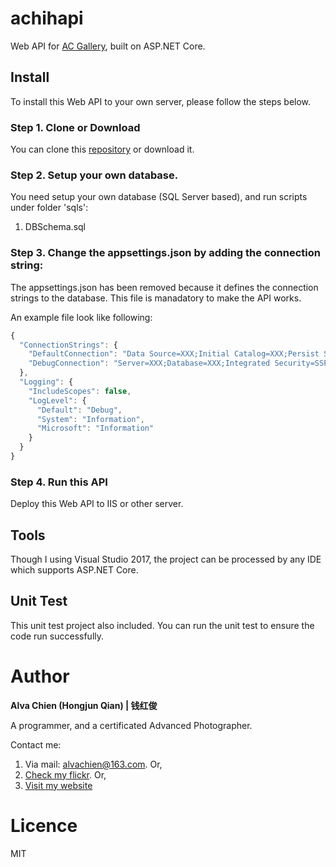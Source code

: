 # achihapi
Web API for [AC Gallery](https://github.com/alvachien/acgallery.git), built on ASP.NET Core.

## Install
To install this Web API to your own server, please follow the steps below.


### Step 1. Clone or Download
You can clone this [repository](https://github.com/alvachien/acgalleryapi.git) or download it.


### Step 2. Setup your own database.
You need setup your own database (SQL Server based), and run scripts under folder 'sqls':
1. DBSchema.sql

### Step 3. Change the appsettings.json by adding the connection string:
The appsettings.json has been removed because it defines the connection strings to the database. This file is manadatory to make the API works. 

An example file look like following:
```javascript
{
  "ConnectionStrings": {
    "DefaultConnection": "Data Source=XXX;Initial Catalog=XXX;Persist Security Info=True;User ID=XXX;Password=XXX;",
    "DebugConnection": "Server=XXX;Database=XXX;Integrated Security=SSPI;MultipleActiveResultSets=true"
  },
  "Logging": {
    "IncludeScopes": false,
    "LogLevel": {
      "Default": "Debug",
      "System": "Information",
      "Microsoft": "Information"
    }
  }
}
```


### Step 4. Run this API
Deploy this Web API to IIS or other server.


## Tools
Though I using Visual Studio 2017, the project can be processed by any IDE which supports ASP.NET Core.


## Unit Test
This unit test project also included. You can run the unit test to ensure the code run successfully. 


# Author
**Alva Chien (Hongjun Qian) | 钱红俊**

A programmer, and a certificated Advanced Photographer.  
 
Contact me:

1. Via mail: alvachien@163.com. Or,
2. [Check my flickr](http://www.flickr.com/photos/alvachien). Or,
3. [Visit my website](http://www.alvachien.com)



# Licence
MIT
